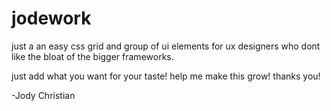 # jodework
just a an easy css grid and group of ui elements for ux designers who dont like the bloat of the bigger frameworks.  

just add what you want for your taste!  help me make this grow!  thanks you!

-Jody Christian
